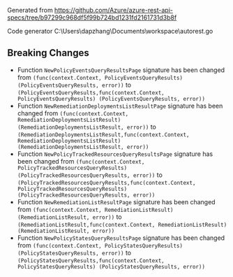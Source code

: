 
Generated from https://github.com/Azure/azure-rest-api-specs/tree/b97299c968df5f99b724bd1231fd2161731d3b8f

Code generator C:\Users\dapzhang\Documents\workspace\autorest.go

## Breaking Changes

- Function `NewPolicyEventsQueryResultsPage` signature has been changed from `(func(context.Context, PolicyEventsQueryResults) (PolicyEventsQueryResults, error))` to `(PolicyEventsQueryResults,func(context.Context, PolicyEventsQueryResults) (PolicyEventsQueryResults, error))`
- Function `NewRemediationDeploymentsListResultPage` signature has been changed from `(func(context.Context, RemediationDeploymentsListResult) (RemediationDeploymentsListResult, error))` to `(RemediationDeploymentsListResult,func(context.Context, RemediationDeploymentsListResult) (RemediationDeploymentsListResult, error))`
- Function `NewPolicyTrackedResourcesQueryResultsPage` signature has been changed from `(func(context.Context, PolicyTrackedResourcesQueryResults) (PolicyTrackedResourcesQueryResults, error))` to `(PolicyTrackedResourcesQueryResults,func(context.Context, PolicyTrackedResourcesQueryResults) (PolicyTrackedResourcesQueryResults, error))`
- Function `NewRemediationListResultPage` signature has been changed from `(func(context.Context, RemediationListResult) (RemediationListResult, error))` to `(RemediationListResult,func(context.Context, RemediationListResult) (RemediationListResult, error))`
- Function `NewPolicyStatesQueryResultsPage` signature has been changed from `(func(context.Context, PolicyStatesQueryResults) (PolicyStatesQueryResults, error))` to `(PolicyStatesQueryResults,func(context.Context, PolicyStatesQueryResults) (PolicyStatesQueryResults, error))`

